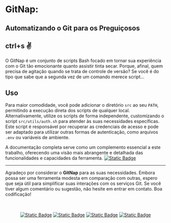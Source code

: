 # GitNap: 
## Automatizando o Git para os Preguiçosos

## ctrl+s :v:

O GitNap é um conjunto de scripts Bash focado em tornar sua experiência com o Git tão emocionante quanto assistir tinta secar. Porque, afinal, quem precisa de agitação quando se trata de controle de versão? Se você é do tipo que sabe que a segunda vez de um comando merece script...


## Uso

Para maior comodidade, você pode adicionar o diretório `src` ao seu `PATH`, permitindo a execução direta dos scripts de qualquer local. Alternativamente, utilize os scripts de forma independente, customizando o script `src/utils/auth.sh` para atender às suas necessidades específicas. Este script é responsável por recuperar as credenciais de acesso e pode ser adaptado para utilizar outras formas de autenticação, como arquivos `.env` ou variáveis de ambiente.

A documentação completa serve como um complemento essencial a este trabalho, oferecendo uma visão mais abrangente e detalhada das funcionalidades e capacidades da ferramenta.
<a href="https://gitlab.com/rmottanet/gitnap.wiki.git"><img alt="Static Badge" src="https://img.shields.io/badge/gitnap-documentation?style=social&logo=gitlab&logoSize=auto&label=docs&link=https%3A%2F%2Fgitlab.com%2Frmottanet%2Fgitnap.wiki.git"></a>

---

Agradeço por considerar o **GitNap** para as suas necessidades. Embora possa ser uma ferramenta modesta em comparação com outras, espero que seja útil para simplificar suas interações com os serviços Git. Se você tiver algum comentário ou sugestão, não hesite em entrar em contato. Boa codificação!

<br />
<br />
<div align="center">
  <a href="https://bitbucket.org/rmottalabs/"><img alt="Static Badge" src="https://img.shields.io/badge/-Bitbucket?style=social&logo=bitbucket&logoSize=auto&label=Bitbucket&link=https%3A%2F%2Fbitbucket.org%2Frmottalabs%2Fworkspace%2Foverview%2F"></a>
  <a href="https://gitlab.com/rmottanet"><img alt="Static Badge" src="https://img.shields.io/badge/-Gitlab?style=social&logo=gitlab&logoSize=auto&label=Gitlab&link=https%3A%2F%2Fgitlab.com%2Frmottanet"></a>
  <a href="https://github.com/rmottanet"><img alt="Static Badge" src="https://img.shields.io/badge/-Github?style=social&logo=github&logoSize=auto&label=Github&link=https%3A%2F%2Fgithub.com%2Frmottanet"></a>
  <a href="https://hub.docker.com/"><img alt="Static Badge" src="https://img.shields.io/badge/-DockerHub?style=social&logo=docker&logoSize=auto&label=DockerHub&link=https%3A%2F%2Fhub.docker.com%2Fu%2Frmottanet"></a>
</div>
